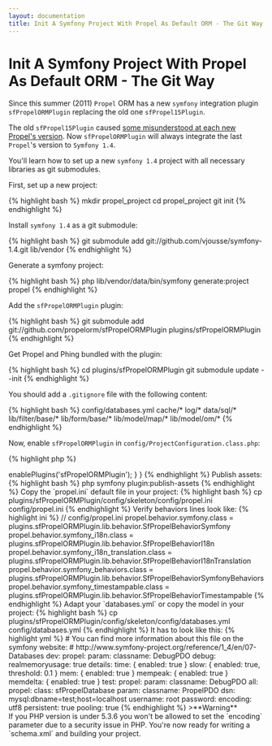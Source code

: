 ```yaml
---
layout: documentation
title: Init A Symfony Project With Propel As Default ORM - The Git Way
---
```


# Init A Symfony Project With Propel As Default ORM - The Git Way #

Since this summer (2011) `Propel` ORM has a new `symfony` integration plugin `sfPropelORMPlugin` replacing the old one `sfPropel15Plugin`.

The old `sfPropel15Plugin` caused [some misunderstood at each new Propel's version](http://propel.posterous.com/sfpropel16plugin-is-already-there-didnt-you-k).
Now `sfPropelORMPlugin` will always integrate the last `Propel`'s version to `Symfony 1.4`.

You'll learn how to set up a new `symfony 1.4` project with all necessary libraries as git submodules.

First, set up a new project:

{% highlight bash %}
mkdir propel_project
cd propel_project
git init
{% endhighlight %}

Install `symfony 1.4` as a git submodule:

{% highlight bash %}
git submodule add git://github.com/vjousse/symfony-1.4.git lib/vendor
{% endhighlight %}

Generate a symfony project:

{% highlight bash %}
php lib/vendor/data/bin/symfony generate:project propel
{% endhighlight %}

Add the `sfPropelORMPlugin` plugin:

{% highlight bash %}
git submodule add git://github.com/propelorm/sfPropelORMPlugin plugins/sfPropelORMPlugin
{% endhighlight %}

Get Propel and Phing bundled with the plugin:

{% highlight bash %}
cd plugins/sfPropelORMPlugin
git submodule update --init
{% endhighlight %}

You should add a `.gitignore` file with the following content:

{% highlight bash %}
config/databases.yml
cache/*
log/*
data/sql/*
lib/filter/base/*
lib/form/base/*
lib/model/map/*
lib/model/om/*
{% endhighlight %}

Now, enable `sfPropelORMPlugin` in `config/ProjectConfiguration.class.php`:

{% highlight php %}
<?php

class ProjectConfiguration extends sfProjectConfiguration
{
  public function setup()
  {
     $this->enablePlugins('sfPropelORMPlugin');
  }
}
{% endhighlight %}

Publish assets:

{% highlight bash %}
php symfony plugin:publish-assets
{% endhighlight %}

Copy the `propel.ini` default file in your project:

{% highlight bash %}
cp plugins/sfPropelORMPlugin/config/skeleton/config/propel.ini config/propel.ini
{% endhighlight %}

Verify behaviors lines look like:

{% highlight ini %}
// config/propel.ini

propel.behavior.symfony.class                  = plugins.sfPropelORMPlugin.lib.behavior.SfPropelBehaviorSymfony
propel.behavior.symfony_i18n.class             = plugins.sfPropelORMPlugin.lib.behavior.SfPropelBehaviorI18n
propel.behavior.symfony_i18n_translation.class = plugins.sfPropelORMPlugin.lib.behavior.SfPropelBehaviorI18nTranslation
propel.behavior.symfony_behaviors.class        = plugins.sfPropelORMPlugin.lib.behavior.SfPropelBehaviorSymfonyBehaviors
propel.behavior.symfony_timestampable.class    = plugins.sfPropelORMPlugin.lib.behavior.SfPropelBehaviorTimestampable
{% endhighlight %}
                 
Adapt your `databases.yml` or copy the model in your project:

{% highlight bash %}
cp plugins/sfPropelORMPlugin/config/skeleton/config/databases.yml config/databases.yml
{% endhighlight %}

It has to look like this:

{% highlight yml %}
# You can find more information about this file on the symfony website:
# http://www.symfony-project.org/reference/1_4/en/07-Databases

dev:
  propel:
    param:
      classname:  DebugPDO
      debug:
        realmemoryusage: true
        details:
          time:       { enabled: true }
          slow:       { enabled: true, threshold: 0.1 }
          mem:        { enabled: true }
          mempeak:    { enabled: true }
          memdelta:   { enabled: true }

test:
  propel:
    param:
      classname:  DebugPDO

all:
  propel:
    class:        sfPropelDatabase
    param:
      classname:  PropelPDO
      dsn:        mysql:dbname=test;host=localhost
      username:   root
      password:   
      encoding:   utf8
      persistent: true
      pooling:    true

{% endhighlight %}

>**Warning**<br/>If you PHP version is under 5.3.6 you won't be allowed to set the `encoding` parameter due to a security issue in PHP.

You're now ready for writing a `schema.xml` and building your project.